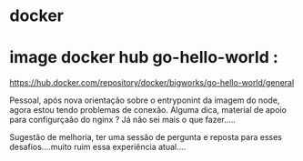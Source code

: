 # docker



# image docker hub go-hello-world : 
https://hub.docker.com/repository/docker/bigworks/go-hello-world/general



Pessoal, após nova orientação sobre o entryponint da imagem do node, agora estou tendo problemas de conexão.
Alguma dica, material de apoio para configurçaão do nginx ?
Já não sei mais o que fazer.....

Sugestão de melhoria, ter uma sessão de pergunta e reposta para esses desafios....muito ruim essa experiência atual....


